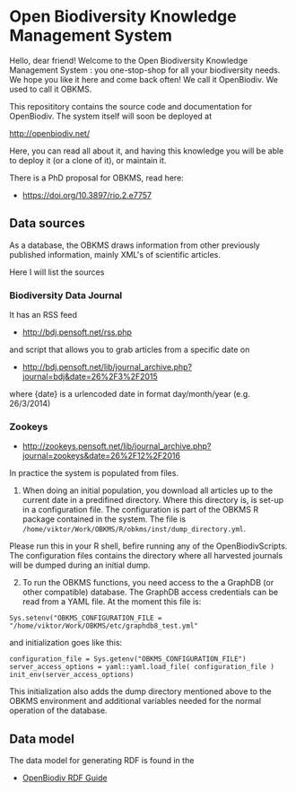 # Open Biodiversity Knowledge Management System

Hello, dear friend! Welcome to the Open Biodiversity Knowledge Management System : you one-stop-shop for all your biodiversity needs. We hope you like it here and come back often! We call it OpenBiodiv. We used to call it OBKMS.

This reposititory contains the source code and documentation for OpenBiodiv. The system itself will soon be deployed at

http://openbiodiv.net/

Here, you can read all about it, and having this knowledge you will be able to deploy it (or a clone of it), or maintain it.

There is a PhD proposal for OBKMS, read here:

* https://doi.org/10.3897/rio.2.e7757

## Data sources

As a database, the OBKMS draws information from other previously published information, mainly XML's of scientific articles.

Here I will list the sources

### Biodiversity Data Journal

It has an RSS feed

* http://bdj.pensoft.net/rss.php

and script that allows you to grab articles from a specific date on

* http://bdj.pensoft.net/lib/journal_archive.php?journal=bdj&date=26%2F3%2F2015

where {date} is a urlencoded date in format day/month/year 
(e.g. 26/3/2014)

### Zookeys

* http://zookeys.pensoft.net/lib/journal_archive.php?journal=zookeys&date=26%2F12%2F2016

In practice the system is populated from files. 

1. When doing an initial population, you download all articles up to the current date in a predifined directory. Where this directory is, is set-up in a configuration file. The configuration is part of the OBKMS R package contained in the system. The file is `/home/viktor/Work/OBKMS/R/obkms/inst/dump_directory.yml`.

Please run this in your R shell, befire running any of the OpenBiodivScripts. The configuration files contains the directory where all harvested journals will be dumped during an initial dump.

2. To run the OBKMS functions, you need access to the a GraphDB (or other compatible) database. The GraphDB access credentials can be read from a YAML file. At the moment this file is:

```{r}
Sys.setenv("OBKMS_CONFIGURATION_FILE = "/home/viktor/Work/OBKMS/etc/graphdb8_test.yml"
```

and initialization goes like this:

```{r}
configuration_file = Sys.getenv("OBKMS_CONFIGURATION_FILE")
server_access_options = yaml::yaml.load_file( configuration_file )
init_env(server_access_options)
```

This initialization also adds the dump directory mentioned above to the OBKMS environment and additional variables needed for the normal operation of the database.

## Data model

The data model for generating RDF is found in the

* [OpenBiodiv RDF Guide](Ontology/RDF_Guide.md)
